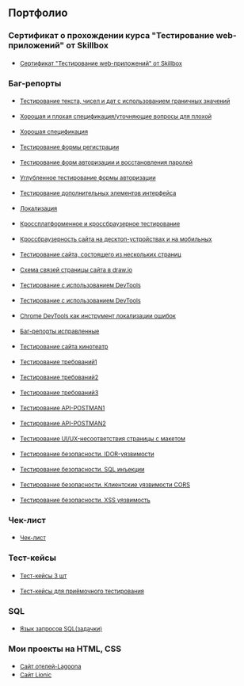 ## Портфолио

### Сертификат о прохождении курса "Тестирование web-приложений" от Skillbox

 * <small>[Сертификат "Тестирование web-приложений" от Skillbox](https://github.com/Dilyara5/Portfolio/blob/main/%D0%A1%D0%B5%D1%80%D1%82%D0%B8%D1%84%D0%B8%D0%BA%D0%B0%D1%82%20%D1%82%D0%B5%D1%81%D1%82%D0%B8%D1%80%D0%BE%D0%B2%D0%B0%D0%BD%D0%B8%D0%B5%20Web-%D0%BF%D1%80%D0%B8%D0%BB%D0%BE%D0%B6%D0%B5%D0%BD%D0%B8%D0%B9%20SKILLBOX.pdf)</small>

### Баг-репорты 

 * <small>[Тестирование текста, чисел и дат с использованием граничных значений](https://docs.google.com/spreadsheets/d/1I0UDpMu-tHdN6UUFLuqor4pvtDtaZ9iGQg9If8ZXtGM/edit?usp=sharing)</small>

 * <small>[Хорошая и плохая спецификация/уточняющие вопросы для плохой](https://docs.google.com/spreadsheets/d/1d9Q_ZzLEXXfPQTFwtH1pK8JgiR1OQ1Pcz1Us7ig-IcM/edit?usp=sharing)</small>

 * <small>[Хорошая спецификация](https://docs.google.com/spreadsheets/d/1mX672YbXp599SSs46fdAcw21xveZ3d0MXIvpYc_yOlQ/edit?usp=sharing)</small>

* <small>[Тестирование формы регистрации](https://docs.google.com/spreadsheets/d/13eW8-p-YiUbDLwXvH5jUBxtOPPmT9xXCC3to7QVbJ7c/edit?usp=sharing)</small>

* <small>[Тестирование форм авторизации и восстановления паролей](https://docs.google.com/spreadsheets/d/13oWzla4fTCnhZRsM6M0lpN2g8WPkAQzMW6WRUk-9bQ4/edit?usp=sharing)</small>

* <small>[Углубленное тестирование формы авторизации](https://docs.google.com/spreadsheets/d/1hYA23S8irfucMLbH2uGuKMgY0fGEBRjvTlZD0kNUTfE/edit?usp=sharing)</small>

* <small>[Тестирование дополнительных элементов интерфейса](https://docs.google.com/spreadsheets/d/1AoSVCWC8xpAb_kRbmtSuBaklyZovaXwcaegB30qgxCk/edit?usp=sharing)</small>

* <small>[Локализация](https://docs.google.com/spreadsheets/d/1xkaEGBLxlsUhNiTiHwFNG6UjKPFR4jdW08b9hfQSQBI/edit?usp=sharing)</small>

* <small>[Кроссплатформенное и кроссбраузерное тестирование](https://docs.google.com/spreadsheets/d/165kJ-0AeCYwsBXMjcEt8zroAjO1xdceI9kVHnxnk5Eo/edit?usp=sharing)</small>

* <small>[Кроссбраузерность сайта на десктоп-устройствах и на мобильных](https://docs.google.com/spreadsheets/d/1JEJlMUjqDfofH8B3Z0eWFKPU_ARy_ZDeSQAnAlHa-Ds/edit?usp=sharing)</small>

* <small>[Тестирование сайта, состоящего из нескольких страниц](https://docs.google.com/spreadsheets/d/162-pflZYw3x67QiH1bzlB-NpKe3IlPFqA0vDI35h-gI/edit?usp=sharing)</small>

* <small>[Схема связей страницы сайта в draw.io](https://docs.google.com/spreadsheets/d/1PujcbAfQlFmOMWaZGdgZYaZcuOpX2W2x5px-ftxqqHw/edit?usp=sharing)</small>

* <small>[Тестирование с использованием DevTools](https://docs.google.com/spreadsheets/d/1FOQB8YHz_66MlPP5MuIIAnWU8ctNdfig1h3EjtSwZYY/edit?usp=sharing)</small>

* <small>[Тестирование с использованием DevTools](https://docs.google.com/spreadsheets/d/12Ty9c8A58YUDDmCjpWexDMGgHBZ0VwaMzrVj7Q3RsrM/edit?usp=sharing)</small>

* <small>[Chrome DevTools как инструмент локализации ошибок](https://docs.google.com/spreadsheets/d/1CnfhQ44xCuF4UnnqY3bEl2ufhjNFmEEe9AE4IoVmt-E/edit?usp=sharing)</small>

* <small>[Баг-репорты исправленные](https://docs.google.com/spreadsheets/d/1_RNovjnucnvH5PeL9g5xhz7frYKJzW4InrrfM1P8LsE/edit?usp=sharing)</small>

* <small>[Тестирование сайта кинотеатр](https://docs.google.com/spreadsheets/d/1Ylziyw1MH4HcX3MgbUxTUbGxbs8-lM7RSlzY2ksS6eE/edit?usp=sharing)</small>

* <small>[Тестирование требований1](https://docs.google.com/document/d/13HMPts-SjR_aAfhiQ2WwGDD0YdyNXyBrY86_diMuHck/edit?usp=sharing)</small>

* <small>[Тестирование требований2](https://docs.google.com/document/d/1v-Vden0HvpxLaUF1VVOxRnBaiWurGD_ejcL8jfeUd7s/edit?usp=sharing)</small>

* <small>[Тестирование требований3](https://docs.google.com/document/d/1oOy3TVxTPknkXBvLVARFq_Zohgw8zyUqJCZj-mcUzkI/edit?usp=sharing)</small>

* <small>[Тестирование API-POSTMAN1](https://docs.google.com/spreadsheets/d/1qwgmN3em4rrUhFSHfMMQyJAtSe7R6Pdg_QHwyCiV9TQ/edit?usp=sharing)</small>

* <small>[Тестирование API-POSTMAN2](https://docs.google.com/spreadsheets/d/1rWeARciz-yCrYAmgBcr5OunKyZvX5Cm-NUpqPadapG0/edit?usp=sharing)</small>

* <small>[Тестирование UI/UX-несоответствия страницы с макетом](https://docs.google.com/spreadsheets/d/1QwnDtVDhpqi6bL3g8Ujr846Ycfx5_s1Auw9-oA5CBao/edit?usp=sharing)</small>

* <small>[Тестирование безопасности. IDOR-уязвимости](https://docs.google.com/spreadsheets/d/1iYDm_6ObLuZrdYtc7Ruuc6WUgBxONox8ioMfk-GQfsY/edit?usp=sharing)</small>

* <small>[Тестирование безопасности. SQL инъекции](https://docs.google.com/spreadsheets/d/1lYAK3uLWRAXRspKvHkVEay90kiqpmsMrdTSVrMqmzmY/edit?usp=sharing)</small>

* <small>[Тестирование безопасности. Клиентские уязвимости CORS](https://docs.google.com/spreadsheets/d/1xdGy_QxXB0la0t70hMCiZB2Gz3LWAVN7YykusnGJU5k/edit?usp=sharing)</small>

* <small>[Тестирование безопасности. XSS уязвимость](https://docs.google.com/spreadsheets/d/1PppDAovQFwmcnpo6o5XceFTc_I2q3tT7iiR_uJ6Mr3A/edit?usp=sharing)</small>

### Чек-лист 
* <small>[Чек-лист](https://docs.google.com/spreadsheets/d/1AZ7DMv0oswibkCRNgzLh1vxSxVQn2GsLB9vKNxViY00/edit?usp=sharing)</small>

### Тест-кейсы
* <small>[Тест-кейсы 3 шт](https://docs.google.com/spreadsheets/d/1XUnzdxWHxmArrjx5IZeYqekULGqgjQbk0KzrhBYgeWo/edit?usp=sharing)</small>

* <small>[Тест-кейсы для приёмочного тестирования](https://docs.google.com/spreadsheets/d/1-uWbHAmtDqjDR5QCSWLSTp4aovhIf5L6gAwnQM5mdsU/edit?usp=sharing)</small>

### SQL

 * <small>[Язык запросов SQL(задачки)](https://docs.google.com/spreadsheets/d/1q6-sWvU9tU7BvNWGEhDRrRt3Lco__d192K_jvcRJYJI/edit?usp=sharing)</small>

### Мои проекты на HTML, CSS  
* <small>[Сайт отелей-Lagoona](https://github.com/Dilyara5/Lagoona)</small>
* <small>[Сайт Lionic](https://github.com/Dilyara5/lionic-start)</small>
